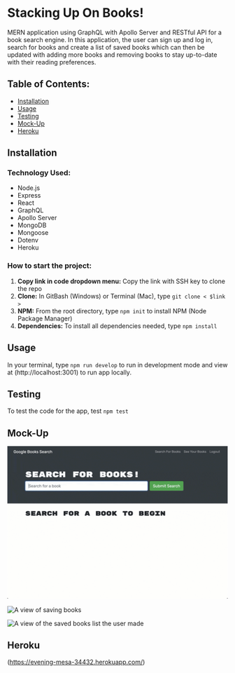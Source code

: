 # Stacking Up On Books!
MERN application using GraphQL with Apollo Server and RESTful API for a book search engine. In this application, the user can sign up and log in, search for books and create a list of saved books which can then be updated with adding more books and removing books to stay up-to-date with their reading preferences.

## Table of Contents:
* [Installation](#installation)
* [Usage](#usage)
* [Testing](#testing)
* [Mock-Up](#mock-up)
* [Heroku](#heroku)

## Installation

### Technology Used:  
* Node.js 
* Express
* React
* GraphQL
* Apollo Server
* MongoDB
* Mongoose
* Dotenv
* Heroku

### How to start the project:  
1. **Copy link in code dropdown menu:** Copy the link with SSH key to clone the repo
1. **Clone:** In GitBash (Windows) or Terminal (Mac), type `git clone < $link >`
1. **NPM:** From the root directory, type `npm init` to install NPM (Node Package Manager)
1. **Dependencies:** To install all dependencies needed, type `npm install`

## Usage
In your terminal, type `npm run develop` to run in development mode and view at (http://localhost:3001) to run app locally.

## Testing
To test the code for the app, test `npm test`

## Mock-Up
![A view of searching for books](./assets/searchbooks.gif)

![A view of saving books](./assets/savebook.gif)

![A view of the saved books list the user made](./assets/viewbooks.gif)

## Heroku
(https://evening-mesa-34432.herokuapp.com/)






